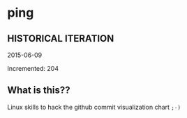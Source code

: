 # ping

## HISTORICAL ITERATION
2015-06-09

Incremented: 204

## What is this?? 
Linux skills to hack the github commit visualization chart `;-)`
